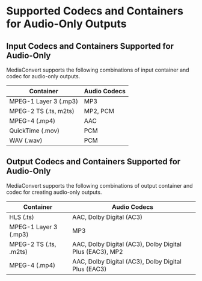 # Supported Codecs and Containers for Audio\-Only Outputs<a name="supported-codecs-containers-audio-only"></a>

## Input Codecs and Containers Supported for Audio\-Only<a name="input-codecs-and-containers-supported-for-audio-only"></a>

MediaConvert supports the following combinations of input container and codec for audio\-only outputs\.


| Container | Audio Codecs | 
| --- | --- | 
| MPEG\-1 Layer 3 \(\.mp3\) | MP3 | 
| MPEG\-2 TS \(\.ts, m2ts\) | MP2, PCM | 
| MPEG\-4 \(\.mp4\) | AAC | 
| QuickTime \(\.mov\) | PCM | 
| WAV \(\.wav\) | PCM | 

## Output Codecs and Containers Supported for Audio\-Only<a name="output-codecs-and-containers-supported-for-audio-only"></a>

MediaConvert supports the following combinations of output container and codec for creating audio\-only outputs\.


| Container | Audio Codecs | 
| --- | --- | 
| HLS \(\.ts\) | AAC, Dolby Digital \(AC3\) | 
| MPEG\-1 Layer 3 \(\.mp3\) | MP3 | 
| MPEG\-2 TS \(\.ts, \.m2ts\) | AAC, Dolby Digital \(AC3\), Dolby Digital Plus \(EAC3\), MP2 | 
| MPEG\-4 \(\.mp4\) | AAC, Dolby Digital \(AC3\), Dolby Digital Plus \(EAC3\) | 